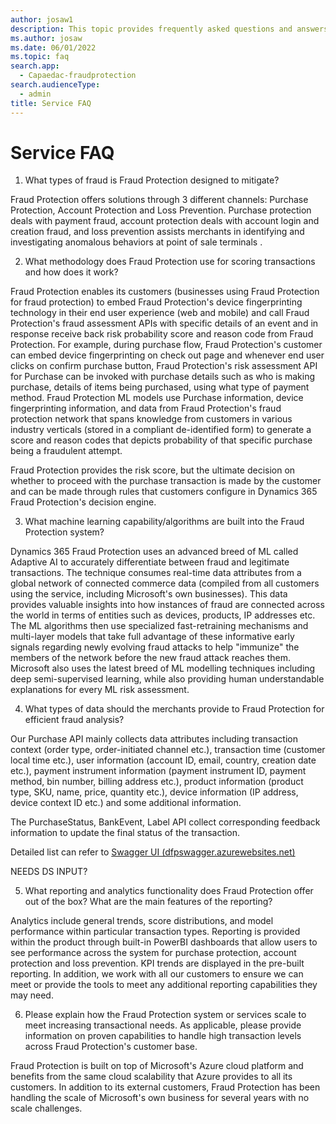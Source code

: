 ```yaml
---
author: josaw1
description: This topic provides frequently asked questions and answers (FAQ) about the Microsoft Dynamics 365 Fraud Protection service.
ms.author: josaw
ms.date: 06/01/2022
ms.topic: faq
search.app: 
  - Capaedac-fraudprotection
search.audienceType:
  - admin
title: Service FAQ
---
```


# Service FAQ

1.  What types of fraud is Fraud Protection designed to mitigate?

Fraud Protection offers solutions through 3 different channels: Purchase Protection, Account Protection and Loss Prevention. Purchase protection deals with payment fraud, account protection deals with account login and creation fraud, and loss prevention assists merchants in identifying and investigating anomalous behaviors at point of sale terminals .

2.  What methodology does Fraud Protection use for scoring transactions and how does it work?

Fraud Protection enables its customers (businesses using Fraud Protection for fraud protection) to embed Fraud Protection's device fingerprinting technology in their end user experience (web and mobile) and call Fraud Protection's fraud assessment APIs with specific details of an event and in response receive back risk probability score and reason code from Fraud Protection. For example, during purchase flow, Fraud Protection's customer can embed device fingerprinting on check out page and whenever end user clicks on confirm purchase button, Fraud Protection's risk assessment API for Purchase can be invoked with purchase details such as who is making purchase, details of items being purchased, using what type of payment method. Fraud Protection ML models use Purchase information, device fingerprinting information, and data from Fraud Protection's fraud protection network that spans knowledge from customers in various industry verticals (stored in a compliant de-identified form) to generate a score and reason codes that depicts probability of that specific purchase being a fraudulent attempt.

Fraud Protection provides the risk score, but the ultimate decision on whether to proceed with the purchase transaction is made by the customer and can be made through rules that customers configure in Dynamics 365 Fraud Protection's decision engine.

3.  What machine learning capability/algorithms are built into the Fraud Protection system?

Dynamics 365 Fraud Protection uses an advanced breed of ML called Adaptive AI to accurately differentiate between fraud and legitimate transactions. The technique consumes real-time data attributes from a global network of connected commerce data (compiled from all customers using the service, including Microsoft's own businesses). This data provides valuable insights into how instances of fraud are connected across the world in terms of entities such as devices, products, IP addresses etc. The ML algorithms then use specialized fast-retraining mechanisms and multi-layer models that take full advantage of these informative early signals regarding newly evolving fraud attacks to help "immunize" the members of the network before the new fraud attack reaches them. Microsoft also uses the latest breed of ML modelling techniques including deep semi-supervised learning, while also providing human understandable explanations for every ML risk assessment.

4.  What types of data should the merchants provide to Fraud Protection for efficient fraud analysis?

Our Purchase API mainly collects data attributes including transaction context (order type, order-initiated channel etc.), transaction time (customer local time etc.), user information (account ID, email, country, creation date etc.), payment instrument information (payment instrument ID, payment method, bin number, billing address etc.), product information (product type, SKU, name, price, quantity etc.), device information (IP address, device context ID etc.) and some additional information.

The PurchaseStatus, BankEvent, Label API collect corresponding feedback information to update the final status of the transaction.

Detailed list can refer to [Swagger UI (dfpswagger.azurewebsites.net)](https://dfpswagger.azurewebsites.net/index.html)

NEEDS DS INPUT?

5.  What reporting and analytics functionality does Fraud Protection offer out of the box? What are the main features of the reporting?

Analytics include general trends, score distributions, and model performance within particular transaction types. Reporting is provided within the product through built-in PowerBI dashboards that allow users to see performance across the system for purchase protection, account protection and loss prevention. KPI trends are displayed in the pre-built reporting. In addition, we work with all our customers to ensure we can meet or provide the tools to meet any additional reporting capabilities they may need.

6.  Please explain how the Fraud Protection system or services scale to meet increasing transactional needs. As applicable, please provide information on proven capabilities to handle high transaction levels across Fraud Protection's customer base.

Fraud Protection is built on top of Microsoft's Azure cloud platform and benefits from the same cloud scalability that Azure provides to all its customers. In addition to its external customers, Fraud Protection has been handling the scale of Microsoft's own business for several years with no scale challenges.
